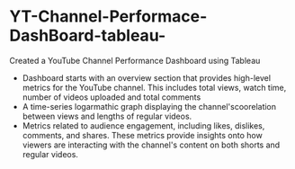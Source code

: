 # YT-Channel-Performace-DashBoard-tableau-
Created a YouTube Channel Performance Dashboard using Tableau 
- Dashboard starts with an overview section that provides high-level metrics
for the YouTube channel. This includes total views, watch time, number of videos uploaded and total comments
- A time-series logarmathic graph displaying the channel'scoorelation between views and lengths of regular videos.
- Metrics related to audience engagement, including likes, dislikes, comments, and shares. These metrics provide insights
onto how viewers are interacting with the channel's content on both shorts and regular videos.
